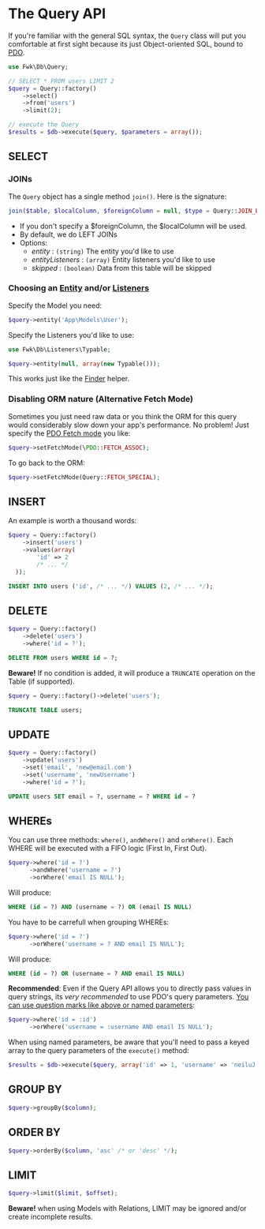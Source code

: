 # The Query API

If you're familiar with the general SQL syntax, the ```Query``` class will put you comfortable at first sight because its just Object-oriented SQL, bound to [PDO](http://php.net/manual/en/class.pdo.php).

``` php
use Fwk\Db\Query;

// SELECT * FROM users LIMIT 2
$query = Query::factory()
	->select()
	->from('users')
	->limit(2);

// execute the Query
$results = $db->execute($query, $parameters = array());
```

## SELECT

### JOINs

The ```Query``` object has a single method ```join()```. Here is the signature:

``` php
join($table, $localColumn, $foreignColumn = null, $type = Query::JOIN_LEFT, $options = array());
```

- If you don't specify a $foreignColumn, the $localColumn will be used.
- By default, we do LEFT JOINs
- Options:
  - *entity* : ```(string)``` The entity you'd like to use
  - *entityListeners* : ```(array)``` Entity listeners you'd like to use 
  - *skipped* : ```(boolean)``` Data from this table will be skipped 

### Choosing an [Entity](./entities.md) and/or [Listeners](./events.md) 

Specify the Model you need:
``` php
$query->entity('App\Models\User');
```

Specify the Listeners you'd like to use:
``` php
use Fwk\Db\Listeners\Typable;

$query->entity(null, array(new Typable()));
```

This works just like the [Finder](./finder.md) helper.


### Disabling ORM nature (Alternative Fetch Mode)

Sometimes you just need raw data or you think the ORM for this query would considerably slow down your app's performance. No problem! Just specify the [PDO Fetch mode](http://php.net/manual/en/pdostatement.fetch.php) you like:

``` php
$query->setFetchMode(\PDO::FETCH_ASSOC);
```

To go back to the ORM:
``` php
$query->setFetchMode(Query::FETCH_SPECIAL);
```

## INSERT

An example is worth a thousand words:

``` php
$query = Query::factory()
	->insert('users')
	->values(array(
	    'id' => 2
	    /* ... */
  ));
```

``` sql
INSERT INTO users ('id', /* ... */) VALUES (2, /* ... */); 
``` 

## DELETE

``` php
$query = Query::factory()
	->delete('users')
	->where('id = ?');
```

``` sql
DELETE FROM users WHERE id = ?; 
``` 

**Beware!** If no condition is added, it will produce a ```TRUNCATE``` operation on the Table (if supported).

``` php
$query = Query::factory()->delete('users');
```

``` sql
TRUNCATE TABLE users;
``` 

## UPDATE

``` php
$query = Query::factory()
	->update('users')
	->set('email', 'new@email.com')
	->set('username', 'newUsername')
	->where('id = ?');
``` 

``` sql
UPDATE users SET email = ?, username = ? WHERE id = ?
``` 

## WHEREs

You can use three methods: ```where()```, ```andWhere()```  and ```orWhere()```. Each WHERE will be executed with a FIFO logic (First In, First Out).

``` php
$query->where('id = ?')
      ->andWhere('username = ?')
      ->orWhere('email IS NULL');
``` 

Will produce:
``` sql
WHERE (id = ?) AND (username = ?) OR (email IS NULL)
```

You have to be carrefull when grouping WHEREs:
``` php
$query->where('id = ?')
      ->orWhere('username = ? AND email IS NULL');
``` 

Will produce:
``` sql
WHERE (id = ?) OR (username = ? AND email IS NULL)
```

**Recommended**: Even if the Query API allows you to directly pass values in query strings, its *very recommended* to use PDO's query parameters. [You can use question marks like above or named parameters](http://php.net/manual/en/pdo.prepare.php):

``` php
$query->where('id = :id')
      ->orWhere('username = :username AND email IS NULL');
``` 

When using named parameters, be aware that you'll need to pass a keyed array to the query parameters of the ```execute()``` method:

``` php
$results = $db->execute($query, array('id' => 1, 'username' => 'neiluJ'));
```

## GROUP BY

``` php
$query->groupBy($column);
``` 

## ORDER BY

``` php
$query->orderBy($column, 'asc' /* or 'desc' */);
``` 

## LIMIT

``` php
$query->limit($limit, $offset); 
``` 

**Beware!** when using Models with Relations, LIMIT may be ignored and/or create incomplete results.
